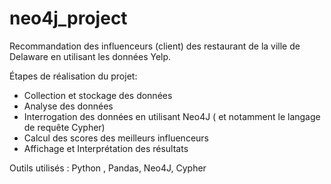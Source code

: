 # neo4j_project
Recommandation des influenceurs (client) des restaurant de la ville de Delaware en utilisant les données Yelp. 


Étapes de réalisation du projet: 

- Collection et stockage des données
- Analyse des données
- Interrogation des données en utilisant Neo4J ( et notamment le langage de requête Cypher)
- Calcul des scores des meilleurs influenceurs
- Affichage et Interprétation des résultats

Outils utilisés : Python , Pandas, Neo4J, Cypher
